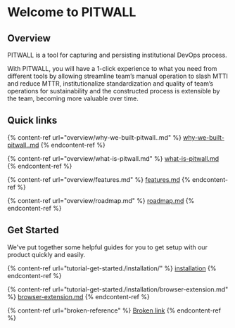 # Welcome to PITWALL

## Overview

PITWALL is a tool for capturing and persisting institutional DevOps process.&#x20;

With PITWALL, you will have a 1-click experience to what you need from different tools by allowing streamline team’s manual operation to slash MTTI and reduce MTTR, institutionalize standardization and quality of team’s operations for sustainability and the constructed process is extensible by the team, becoming more valuable over time.

## Quick links

{% content-ref url="overview/why-we-built-pitwall..md" %}
[why-we-built-pitwall..md](overview/why-we-built-pitwall..md)
{% endcontent-ref %}

{% content-ref url="overview/what-is-pitwall.md" %}
[what-is-pitwall.md](overview/what-is-pitwall.md)
{% endcontent-ref %}

{% content-ref url="overview/features.md" %}
[features.md](overview/features.md)
{% endcontent-ref %}

{% content-ref url="overview/roadmap.md" %}
[roadmap.md](overview/roadmap.md)
{% endcontent-ref %}



## Get Started

We've put together some helpful guides for you to get setup with our product quickly and easily.

{% content-ref url="tutorial-get-started./installation/" %}
[installation](tutorial-get-started./installation/)
{% endcontent-ref %}

{% content-ref url="tutorial-get-started./installation/browser-extension.md" %}
[browser-extension.md](tutorial-get-started./installation/browser-extension.md)
{% endcontent-ref %}

{% content-ref url="broken-reference" %}
[Broken link](broken-reference)
{% endcontent-ref %}
